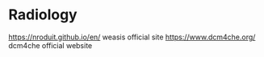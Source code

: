 # Radiology
https://nroduit.github.io/en/   weasis official site
https://www.dcm4che.org/    dcm4che official website
